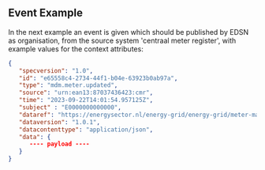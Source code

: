 ## Event Example

In the next example an event is given which should be published by EDSN as organisation,
from the source system 'centraal meter register', with example values for the context attributes:

```json
{
   "specversion": "1.0",
   "id": "e65558c4-2734-44f1-b04e-63923b0ab97a",
   "type": "mdm.meter.updated",
   "source": "urn:ean13:87037436423:cmr",
   "time": "2023-09-22T14:01:54.957125Z",
   "subject" : "E0000000000000",
   "dataref": "https://energysector.nl/energy-grid/energy-grid/meter-management/v1/meters/E0000000000000",
   "dataversion": "1.0.1",
   "datacontenttype": "application/json",
   "data": {
      ---- payload ----
   }
}
```
